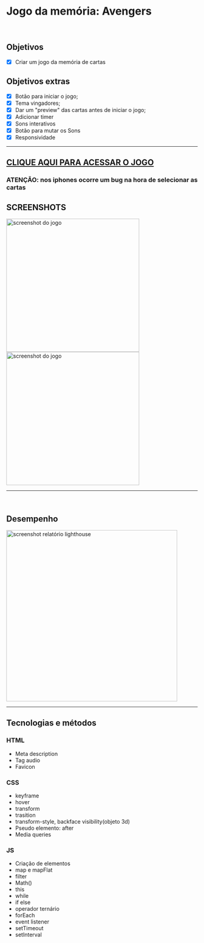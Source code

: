 <h1>Jogo da memória: Avengers</h1>
<br>
<h2>Objetivos</h2> 

- [x] Criar um jogo da memória de cartas
<h2>Objetivos extras</h2>

- [x] Botão para iniciar o jogo;
- [x] Tema vingadores;
- [x] Dar um "preview" das cartas antes de iniciar o jogo;
- [x] Adicionar timer
- [x] Sons interativos
- [x] Botão para mutar os Sons
- [x] Responsividade

<hr>

<h2>
    <a href="https://petertechdev.github.io/jogo-da-memoria/" target="_blank" rel="noopener noreferrer">CLIQUE AQUI PARA ACESSAR O JOGO</a>
</h2>
<h3>ATENÇÃO: nos iphones ocorre um bug na hora de selecionar as cartas</h3>
<h2>SCREENSHOTS</h2>
<img width="350px" align="left"src="https://user-images.githubusercontent.com/78622386/136984215-c58c8b80-1685-4fbb-8f7f-47fb887d4a0d.png" alt="screenshot do jogo">
<img width="350px" align="" src="https://user-images.githubusercontent.com/78622386/136984512-de8ceb1f-c158-4768-8fe6-57641781778e.png" alt="screenshot do jogo">
<br>
<hr>
<br>
<h2>Desempenho</h2>
<img width="450px" align="" src="https://user-images.githubusercontent.com/78622386/137550142-d69d0510-4190-44da-b4b4-3fe28f758468.png" alt="screenshot relatório lighthouse">
<hr>
<h2>Tecnologias e métodos</h2>
<h3>HTML </h3>
<ul>
    <li> Meta description  </li>
    <li> Tag audio </li>
    <li> Favicon </li>
</ul>
<h3>CSS</h3>
<ul>
    <li> keyframe  </li>
    <li> hover </li>
    <li> transform </li>
    <li>trasition </li>
    <li>transform-style, backface visibility(objeto 3d)</li>
    <li>Pseudo elemento: after</li>
    <li>Media queries</li>
</ul>
<h3>JS</h3>
<ul>
    <li>Criação de elementos</li>
    <li> map e mapFlat </li>
    <li> filter </li>
    <li> Math() </li>
    <li> this </li>
    <li> while </li>
    <li> if else </li>
    <li> operador ternário </li>
    <li> forEach </li>
    <li> event listener </li>
    <li> setTimeout </li>
    <li> setInterval </li>
</ul>
